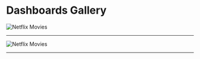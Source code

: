 # Dashboards Gallery

![Netflix Movies](https://user-images.githubusercontent.com/124378648/230902986-c08b0d0d-2a79-4dc6-809c-001aadfd3c74.gif)

---

![Netflix Movies](https://user-images.githubusercontent.com/124378648/230907066-adb79537-0ffb-4e01-b00e-0a1b2a1b0263.gif)

---
